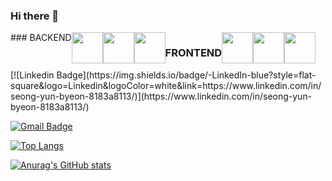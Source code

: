 ### Hi there 👋

<div style="display: flex" >
### BACKEND
<!-- Stpring -->
<image src="https://user-images.githubusercontent.com/58289675/106354450-32b3e900-6335-11eb-857c-b6e1fbb6cd48.jpg" height="50">
<!-- JAVA -->
<image src="https://user-images.githubusercontent.com/58289675/106354548-09478d00-6336-11eb-9a58-3ab6e539bc5a.jpg" width="50"/>
<!-- Mysql -->
<image src="https://user-images.githubusercontent.com/58289675/106354870-106f9a80-6338-11eb-80b3-1410019dd688.png" width="50" />

### FRONTEND
<!-- React -->
<image src="https://user-images.githubusercontent.com/58289675/106354567-2ed49680-6336-11eb-92ad-c04ce19d63f3.png" width="50"/>
<!-- HTML -->
<image src="https://user-images.githubusercontent.com/58289675/106354722-3ba5ba00-6337-11eb-88fc-ab55473d7960.png" width="50"/>
<!-- CSS ->
<image src="https://user-images.githubusercontent.com/58289675/106354895-3137f000-6338-11eb-98b9-026bbbef8057.png" width="50" />
<!-- JS -->
<image src="https://user-images.githubusercontent.com/58289675/106354626-92f75a80-6336-11eb-9236-3194e8a1c4f5.jpg" width="50" />

</div>
<div>
[![Linkedin Badge](https://img.shields.io/badge/-LinkedIn-blue?style=flat-square&logo=Linkedin&logoColor=white&link=https://www.linkedin.com/in/seong-yun-byeon-8183a8113/)](https://www.linkedin.com/in/seong-yun-byeon-8183a8113/)
	
[![Gmail Badge](https://img.shields.io/badge/Gmail-d14836?style=flat-square&logo=Gmail&logoColor=white&link=mailto:soohyunnn@gmail.com)](mailto:soohyunnn@gmail.com)
</div>

[![Top Langs](https://github-readme-stats.vercel.app/api/top-langs/?username=soohyunnn&layout=compact)](https://github.com/anuraghazra/github-readme-stats)

[![Anurag's GitHub stats](https://github-readme-stats.vercel.app/api?username=soohyunnn&show_icons=true&theme=radical)](https://github.com/anuraghazra/github-readme-stats)

<!--
**soohyunnn/soohyunnn** is a ✨ _special_ ✨ repository because its `README.md` (this file) appears on your GitHub profile.

Here are some ideas to get you started:

- 🔭 I’m currently working on ...
- 🌱 I’m currently learning ...
- 👯 I’m looking to collaborate on ...
- 🤔 I’m looking for help with ...
- 💬 Ask me about ...
- 📫 How to reach me: ...
- 😄 Pronouns: ...
- ⚡ Fun fact: ...
-->
